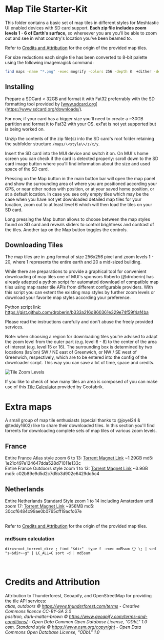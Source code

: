 # Map Tile Starter-Kit

This folder contains a basic set of map tiles in different styles for Meshtastic UI enabled devices with SD card support. **Each zip file includes zoom levels 1 - 6 of Earth's surface**, so whereever you are you'll be able to zoom out and see in what country's location you've been beamed to.

Refer to [Credits and Attribution](#Credits-and-Attribution) for the origin of the provided map tiles.

For size reductions each single tile has been converted to 8-bit palette using the following imagemagick command:

```bash
find maps -name "*.png" -exec mogrify -colors 256 -depth 8  +dither -define png:color-type=3 -alpha Background {} \;
```

## Installing

Prepare a SDCard < 32GB and format it with Fat32 preferrably with the SD formatting tool provided by [www.sdcard.org](https://www.sdcard.org/downloads/).

For now, if your card has a bigger size you'll need to create a ~30GB partition and format it to Fat32 with your OS. exFat is not yet supported but is being worked on.

Unzip the contents of the zip file(s) into the SD card's root folder retaining the subfolder structure `/maps/\<style\>/z/x/y`.

Insert the SD card into the MUI device and switch it on. On MUI's home screen you can check if the card is detected properly: scroll down to the SD card image button where you'll find information about the size and used space of the SD card.

Pressing on the Map button in the main button bar will open the map panel and show the surrounding area of where you are positioned according your GPS, or near other nodes with position, or at your saved home position, or at a default location. In case you see only empty tiles which may be the case when you have not yet downloaded detailed map tiles for your location, zoom out to at least level 6 which will then load the tiles on your SD card.

Long pressing the Map button allows to choose between the map styles found on SD card and reveals sliders to control brightness and contrast of the tiles. Another tap on the Map button toggles the controls.

## Downloading Tiles

The map tiles are in .png format of size 256x256 pixel and zoom levels 1 - 20, where 1 represents the entire earth and 20 a mid-sized building.

While there are preparations to provide a graphical tool for convenient downloading of map tiles one of MUI's sponsors Roberto (@droberin) has already adapted a python script for automated download of compatible map tiles using map raster tile APIs from different configurable providers. With this script you can extent the existing map styles by further zoom levels or download your favorite map styles according your preference.

Python script link: https://gist.github.com/droberin/b333a216d860361e329e74f59f4af4ba

Please read the instructions carefully and don't abuse the freely provided services.

Note: when choosing a region for downloading tiles you're advised to adapt the zoom level from the outer part (e.g. level 6 - 8) to the center of the area of interest (e.g. level 15 or 16). The surrounding box is determined by two locations (lat/lon) SW / NE east of Greenwich, or NW / SE west of Greenwich, respectively, which are to be entered into the config of the downloader script. This way you can save a lot of time, space and credits.

<img src="../docs/tile_pyramid.png" alt="Tile Zoom Levels">

If you like to check of how many tiles an area is composed of you can make use of this [Tile Calculator](https://tools.geofabrik.de/calc) provided by Geofabrik.
<br>

# Extra maps

A small group of map tile enthusiasts (special thanks to @joyel24 & @teddy1602) like to share their downloaded tiles. In this section you'll find torrents for downloading complete sets of map tiles of various zoom levels.

## France

Entire France Atlas style zoom 6 to 13: [Torrent Magnet Link](https://tinyurl.com/43n7uwv3) ~1.29GB md5: 1e21c497e124647dda528d71011e133c
<br>Entire France Outdoors style zoom 1 to 13: [Torrent Magnet Link](https://tinyurl.com/3xhpn7j7) ~3.9GB md5: c02b89e9d5d2c7d5b3d902e6429dd5c4

## Netherlands
Entire Netherlands Standard Style zoom 1 to 14 including Amsterdam until zoom 17: [Torrent Magnet Link](https://tinyurl.com/4vpuhd7n) ~956MB md5: 30ccf6484c99ae0b0765cff19acfc67e

<br>Refer to [Credits and Attribution](#Credits-and-Attribution) for the origin of the provided map tiles.

### md5sum calculation

`dir=<root_torrent_dir> ; find "$dir" -type f -exec md5sum {} \; | sed "s~$dir~~g" | LC_ALL=C sort -d | md5sum`

<br>

# Credits and Attribution

Attribution to Thunderforest, Geoapify, and OpenStreetMap for providing the tile API services:
_<br>atlas, outdoors © https://www.thunderforest.com/terms - Creative Commons licence CC-BY-SA 2.0_
_<br>positron, dark-matter-brown © https://www.geoapify.com/terms-and-conditions/ - Open Data Common Open Database License, "ODbL" 1.0_
_<br>osm, Standard style © https://www.osm.org/copyright - Open Data Commons Open Database License, "ODbL" 1.0_
